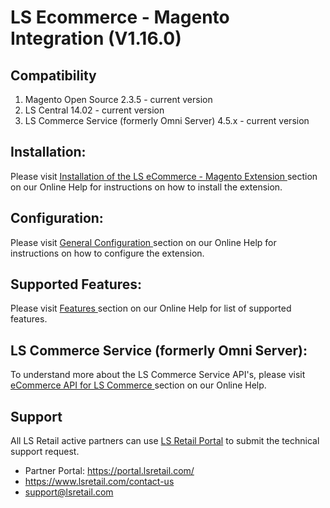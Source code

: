 # LS Ecommerce - Magento Integration (V1.16.0)

## Compatibility
1. Magento Open Source 2.3.5 - current version
2. LS Central 14.02 - current version
3. LS Commerce Service (formerly Omni Server) 4.5.x - current version

## Installation:

Please visit [ Installation of the LS eCommerce - Magento Extension ](https://help.lscentral.lsretail.com/Content/LS-Retail/LS-eCommerce/LS-eCommerce-Magento/Technical-Manual/Installation-Of-Extension.htm "Installation of the LS eCommerce - Magento Extension") section on our Online Help for instructions on how to install the extension.

## Configuration:

Please visit [ General Configuration ](https://help.lscentral.lsretail.com/Content/LS-Retail/LS-eCommerce/LS-eCommerce-Magento/Technical-Manual/General-Configuration.htm "LS eCommerce - Magento Configuration") section on our Online Help for instructions on how to configure the extension.

## Supported Features:

Please visit [ Features ](https://help.lscentral.lsretail.com/Content/LS-Retail/LS-eCommerce/LS-eCommerce-Magento/Features/Introduction.htm "LS eCommerce - Magento - Supported Features") section on our Online Help for list of supported features.

## LS Commerce Service (formerly Omni Server):

To understand more about the LS Commerce Service API's, please visit [ eCommerce API for LS Commerce ](https://help.lscentral.lsretail.com/Content/LS-Retail/LS-eCommerce/LS-eCommerce-APIs/Unified-Commerce-Inferface/Introduction.htm "eCommerce API for LS Commerce") section on our Online Help.

## Support
All LS Retail active partners can use [ LS Retail Portal](https://portal.lsretail.com/ "LS Retail Partner & Customer Portal") to submit the technical support request.

- Partner Portal: https://portal.lsretail.com/
- https://www.lsretail.com/contact-us
- support@lsretail.com
